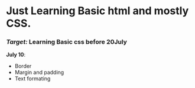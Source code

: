 # Just Learning Basic html and mostly CSS.

<h3><i>Target: </i>Learning Basic css before 20July </h3>


<p><b>July 10</b>: </p>
    <ul>
    <li>Border</li>
    <li>Margin and padding</li>
    <li>Text formating</li>
    </ul>